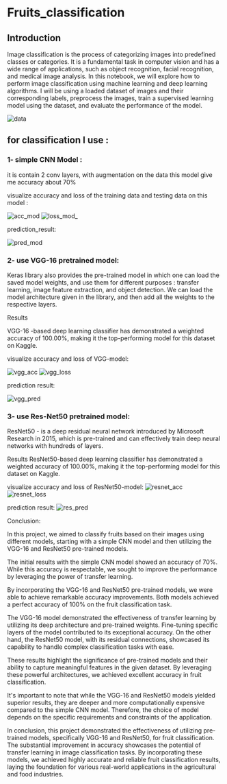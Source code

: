 # Fruits_classification

## Introduction

Image classification is the process of categorizing images into predefined classes or categories. It is a fundamental task in computer vision and has a wide range of applications, such as object recognition, facial recognition, and medical image analysis. In this notebook, we will explore how to perform image classification using machine learning and deep learning algorithms. I will be using a loaded dataset of images and their corresponding labels, preprocess the images, train a supervised learning model using the dataset, and evaluate the performance of the model.

![data](https://github.com/dinasoffa/Fruits_classification/assets/101818830/86881571-f5bf-43cb-a34c-5af82f6c3323)



## for classification I use :

### 1- simple CNN Model :
it is contain 2 conv layers, with augmentation on the data 
this model give me accuracy about 70% 

visualize accuracy and loss of the training data and testing data on this model :

![acc_mod](https://github.com/dinasoffa/Fruits_classification/assets/101818830/3dcf884f-c9a0-41c0-a8f5-86d8bbc8303e)
![loss_mod_](https://github.com/dinasoffa/Fruits_classification/assets/101818830/a563df7c-f0b0-44eb-91c7-92f03a43eff6)

prediction_result:

![pred_mod](https://github.com/dinasoffa/Fruits_classification/assets/101818830/9676bd7f-48d3-4342-9aab-afc93bb3709a)


### 2- use VGG-16 pretrained model:
Keras library also provides the pre-trained model in which one can load the saved model weights, and use them for different purposes : transfer learning, image feature extraction, and object detection. We can load the model architecture given in the library, and then add all the weights to the respective layers.

Results

 VGG-16 -based deep learning classifier has demonstrated a weighted accuracy of 100.00%, making it the top-performing model for this dataset on Kaggle.

visualize accuracy and loss of VGG-model:

![vgg_acc](https://github.com/dinasoffa/Fruits_classification/assets/101818830/9e0f9a2b-497e-4b57-a194-b9a08e14f60e)
![vgg_loss](https://github.com/dinasoffa/Fruits_classification/assets/101818830/fb89f9da-963b-41b0-ba8b-57027db568f3)

prediction result:

![vgg_pred](https://github.com/dinasoffa/Fruits_classification/assets/101818830/01fa8f2c-c8d8-49d2-8551-7d1ac293b6e9)


### 3- use Res-Net50 pretrained model:

ResNet50 - is a deep residual neural network introduced by Microsoft Research in 2015, which is pre-trained and can effectively train deep neural networks with hundreds of layers.

Results
ResNet50-based deep learning classifier has demonstrated a weighted accuracy of 100.00%, making it the top-performing model for this dataset on Kaggle.

visualize accuracy and loss of ResNet50-model:
![resnet_acc](https://github.com/dinasoffa/Fruits_classification/assets/101818830/c295c266-94c0-4cfd-b422-314ffa716a8e)
![resnet_loss](https://github.com/dinasoffa/Fruits_classification/assets/101818830/acb763cd-8eec-45f8-ad5f-75b8486cd7b7)

prediction result:
![res_pred](https://github.com/dinasoffa/Fruits_classification/assets/101818830/82cdabed-7888-4914-b521-dcb602e7590d)


Conclusion:

In this project, we aimed to classify fruits based on their images using different models, starting with a simple CNN model and then utilizing the VGG-16 and ResNet50 pre-trained models.

The initial results with the simple CNN model showed an accuracy of 70%. While this accuracy is respectable, we sought to improve the performance by leveraging the power of transfer learning.

By incorporating the VGG-16 and ResNet50 pre-trained models, we were able to achieve remarkable accuracy improvements. Both models achieved a perfect accuracy of 100% on the fruit classification task.

The VGG-16 model demonstrated the effectiveness of transfer learning by utilizing its deep architecture and pre-trained weights. Fine-tuning specific layers of the model contributed to its exceptional accuracy. On the other hand, the ResNet50 model, with its residual connections, showcased its capability to handle complex classification tasks with ease.

These results highlight the significance of pre-trained models and their ability to capture meaningful features in the given dataset. By leveraging these powerful architectures, we achieved excellent accuracy in fruit classification.

It's important to note that while the VGG-16 and ResNet50 models yielded superior results, they are deeper and more computationally expensive compared to the simple CNN model. Therefore, the choice of model depends on the specific requirements and constraints of the application.

In conclusion, this project demonstrated the effectiveness of utilizing pre-trained models, specifically VGG-16 and ResNet50, for fruit classification. The substantial improvement in accuracy showcases the potential of transfer learning in image classification tasks. By incorporating these models, we achieved highly accurate and reliable fruit classification results, laying the foundation for various real-world applications in the agricultural and food industries.






